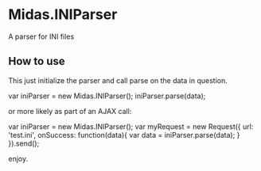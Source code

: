 Midas.INIParser
===========

A parser for INI files

How to use
----------

This just initialize the parser and call parse on the data in question.

var iniParser = new Midas.INIParser();
iniParser.parse(data);

or more likely as part of an AJAX call:

var iniParser = new Midas.INIParser();
var myRequest = new Request({
    url: 'test.ini',
    onSuccess: function(data){
        var data = iniParser.parse(data);
    }
}).send();

enjoy.